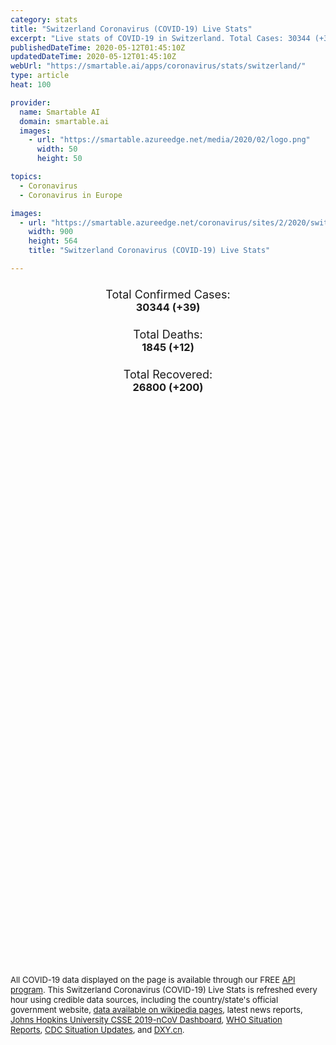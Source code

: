 ```yaml
---
category: stats
title: "Switzerland Coronavirus (COVID-19) Live Stats"
excerpt: "Live stats of COVID-19 in Switzerland. Total Cases: 30344 (+39), Deaths: 1845 (+12), Recoveries: 26800(+200)."
publishedDateTime: 2020-05-12T01:45:10Z
updatedDateTime: 2020-05-12T01:45:10Z
webUrl: "https://smartable.ai/apps/coronavirus/stats/switzerland/"
type: article
heat: 100

provider:
  name: Smartable AI
  domain: smartable.ai
  images:
    - url: "https://smartable.azureedge.net/media/2020/02/logo.png"
      width: 50
      height: 50

topics:
  - Coronavirus
  - Coronavirus in Europe

images:
  - url: "https://smartable.azureedge.net/coronavirus/sites/2/2020/switzerland.jpg"
    width: 900
    height: 564
    title: "Switzerland Coronavirus (COVID-19) Live Stats"

---
```

<div class="total-stats" style="text-align: center;">
    <h3>
	    <div style="font-size: 18px; font-weight: 400;">Total Confirmed Cases:</div>
	    30344 (<span class='red'>+39</span>)
    </h3>
    <h3>
	    <div style="font-size: 18px; font-weight: 400;">Total Deaths:</div>
	    1845 (<span class='red'>+12</span>)
    </h3>
    <h3>
	    <div style="font-size: 18px; font-weight: 400;">Total Recovered:</div>
	    26800 (<span class='green'>+200</span>)
    </h3>
</div>

<script type="text/javascript" src="https://www.gstatic.com/charts/loader.js"></script>

<div id="time_series_chart" style="width: 100%; height: 400px;"></div>
<script type="text/javascript">
  google.charts.load('current', {'packages':['corechart']});
  google.charts.setOnLoadCallback(drawChart);
  function drawChart() {
    var data = google.visualization.arrayToDataTable([
      ['Date', 'Total Cases', 'Total Deaths', 'Total Recovered'],
      ['1/22/2020', 0, 0, 0],['1/23/2020', 0, 0, 0],['1/24/2020', 0, 0, 0],['1/25/2020', 0, 0, 0],['1/26/2020', 0, 0, 0],['1/27/2020', 0, 0, 0],['1/28/2020', 0, 0, 0],['1/29/2020', 0, 0, 0],['1/30/2020', 0, 0, 0],['1/31/2020', 0, 0, 0],['2/1/2020', 0, 0, 0],['2/2/2020', 0, 0, 0],['2/3/2020', 0, 0, 0],['2/4/2020', 0, 0, 0],['2/5/2020', 0, 0, 0],['2/6/2020', 0, 0, 0],['2/7/2020', 0, 0, 0],['2/8/2020', 0, 0, 0],['2/9/2020', 0, 0, 0],['2/10/2020', 0, 0, 0],['2/11/2020', 0, 0, 0],['2/12/2020', 0, 0, 0],['2/13/2020', 0, 0, 0],['2/14/2020', 0, 0, 0],['2/15/2020', 0, 0, 0],['2/16/2020', 0, 0, 0],['2/17/2020', 0, 0, 0],['2/18/2020', 0, 0, 0],['2/19/2020', 0, 0, 0],['2/20/2020', 0, 0, 0],['2/21/2020', 0, 0, 0],['2/22/2020', 0, 0, 0],['2/23/2020', 0, 0, 0],['2/24/2020', 0, 0, 0],['2/25/2020', 1, 0, 0],['2/26/2020', 1, 0, 0],['2/27/2020', 8, 0, 0],['2/28/2020', 8, 0, 0],['2/29/2020', 18, 0, 0],['3/1/2020', 27, 0, 0],['3/2/2020', 42, 0, 0],['3/3/2020', 56, 0, 2],['3/4/2020', 90, 0, 3],['3/5/2020', 114, 1, 3],['3/6/2020', 214, 1, 3],['3/7/2020', 268, 1, 3],['3/8/2020', 337, 2, 3],['3/9/2020', 374, 2, 3],['3/10/2020', 491, 3, 3],['3/11/2020', 652, 4, 4],['3/12/2020', 868, 7, 4],['3/13/2020', 1139, 11, 4],['3/14/2020', 1375, 13, 4],['3/15/2020', 2217, 14, 4],['3/16/2020', 2353, 19, 4],['3/17/2020', 2742, 27, 15],['3/18/2020', 3115, 33, 15],['3/19/2020', 4222, 43, 15],['3/20/2020', 5615, 56, 15],['3/21/2020', 6863, 80, 131],['3/22/2020', 7474, 98, 131],['3/23/2020', 8795, 120, 131],['3/24/2020', 9877, 122, 131],['3/25/2020', 10897, 153, 131],['3/26/2020', 11811, 192, 131],['3/27/2020', 12928, 231, 1530],['3/28/2020', 14076, 264, 1595],['3/29/2020', 14829, 300, 1595],['3/30/2020', 15922, 359, 1823],['3/31/2020', 16605, 433, 1823],['4/1/2020', 17768, 488, 2967],['4/2/2020', 18827, 536, 4013],['4/3/2020', 19606, 591, 4846],['4/4/2020', 20505, 666, 6415],['4/5/2020', 21100, 715, 6415],['4/6/2020', 21657, 765, 8056],['4/7/2020', 22253, 821, 8704],['4/8/2020', 23280, 895, 9800],['4/9/2020', 24051, 948, 10600],['4/10/2020', 24551, 1002, 11100],['4/11/2020', 25107, 1036, 12100],['4/12/2020', 25415, 1106, 12700],['4/13/2020', 25688, 1138, 13700],['4/14/2020', 25936, 1174, 14700],['4/15/2020', 26336, 1239, 15400],['4/16/2020', 26732, 1281, 15900],['4/17/2020', 27078, 1327, 16400],['4/18/2020', 27404, 1368, 17100],['4/19/2020', 27740, 1393, 17800],['4/20/2020', 27944, 1429, 18600],['4/21/2020', 28063, 1478, 19400],['4/22/2020', 28268, 1509, 19900],['4/23/2020', 28496, 1549, 20600],['4/24/2020', 28677, 1589, 21000],['4/25/2020', 28894, 1599, 21300],['4/26/2020', 29061, 1610, 21800],['4/27/2020', 29164, 1665, 22200],['4/28/2020', 29264, 1699, 22600],['4/29/2020', 29407, 1716, 22600],['4/30/2020', 29586, 1737, 23400],['5/1/2020', 29701, 1749, 23800],['5/2/2020', 29817, 1762, 24200],['5/3/2020', 29905, 1762, 24500],['5/4/2020', 29981, 1784, 25200],['5/5/2020', 30009, 1795, 25400],['5/6/2020', 30060, 1805, 25700],['5/7/2020', 30126, 1810, 25900],['5/8/2020', 30207, 1823, 26100],['5/9/2020', 30251, 1830, 26400],['5/10/2020', 30305, 1833, 26600],['5/11/2020', 30344, 1845, 26800],
    ]);
    var options = {
      curveType: 'none',
      chartArea: {'width': '80%', 'height': '80%'},
      legend: { position: 'top' },
      lineWidth: 5,
      colors: ['#f60109', '#444444', '#81B71F']
    };
    var chart = new google.visualization.LineChart(document.getElementById('time_series_chart'));
    chart.draw(data, options);
  }
</script>

<div id="geo_chart" style="width: 100%; height: 500px;"></div>
<script type="text/javascript">
  google.charts.load('current', {
    'packages':['geochart'],
    'mapsApiKey': 'AIzaSyDk1HhVhLaveyKrUhhHZ5YwzIpEcbdal6U'
  });
  google.charts.setOnLoadCallback(drawRegionsMap);
  function drawRegionsMap() {
    var data = google.visualization.arrayToDataTable([
      ['Location', 'Total Cases', 'Total Deaths'],
      ["Switzerland", 30344, 1845]
    ]);
    var options = {
      backgroundColor: {fill:'transparent',stroke:'#FFF' ,strokeWidth:0 }, 
      region: 'CH',
      resolution: 'countries', 
      legend: 'none',
      colorAxis: {
          colors: ['#FFE2E2', '#f60109']
      }
    };
    var chart = new google.visualization.GeoChart(document.getElementById('geo_chart'));
    chart.draw(data, options);
  };
</script>



<span style="font-size: 13px">All COVID-19 data displayed on the page is available through our FREE <a href="https://developer.smartable.ai">API program</a>. This Switzerland Coronavirus (COVID-19) Live Stats is refreshed every hour using credible data sources, including the country/state's official government website, <a href="https://en.wikipedia.org/wiki/2019%E2%80%9320_coronavirus_pandemic" target="_blank">data available on wikipedia pages</a>, latest news reports, <a href="https://systems.jhu.edu/research/public-health/ncov/" target="_blank">Johns Hopkins University CSSE 2019-nCoV Dashboard</a>, <a href="https://www.who.int/emergencies/diseases/novel-coronavirus-2019/situation-reports" target="_blank">WHO Situation Reports</a>, <a href="https://www.cdc.gov/coronavirus/2019-ncov/index.html" target="_blank">CDC Situation Updates</a>, and <a href="https://ncov.dxy.cn/ncovh5/view/pneumonia" target="_blank">DXY.cn</a>.</span>

